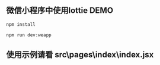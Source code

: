 ## 微信小程序中使用lottie DEMO

```bash
npm install

npm run dev:weapp
```

## 使用示例请看 src\pages\index\index.jsx